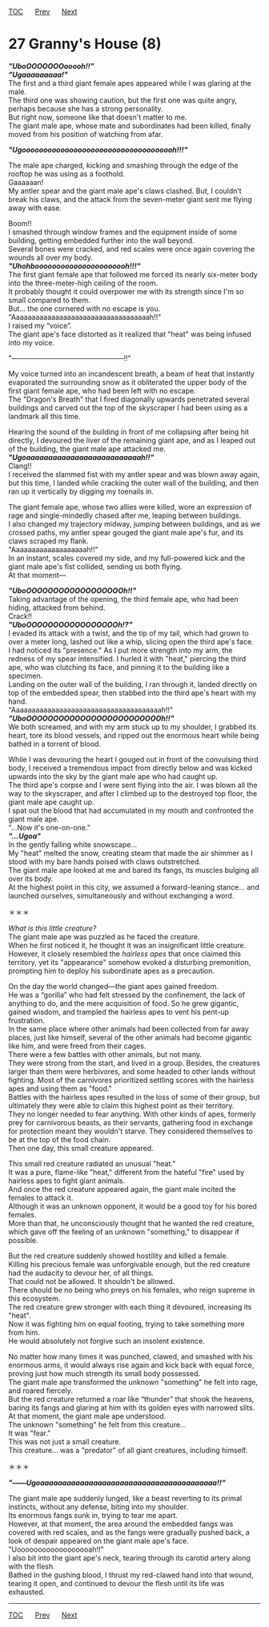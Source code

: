[TOC](../readme.md)&nbsp;&nbsp;&nbsp;&nbsp;&nbsp;&nbsp;[Prev](section_0026.md)&nbsp;&nbsp;&nbsp;&nbsp;&nbsp;&nbsp;[Next](section_0028.md)



# 27 Granny's House (8)

***"UboOOOOOOOooooh!!"***  
***"Ugaaaaaaaaa!"***  
The first and a third giant female apes appeared while I was glaring at
the male.  
The third one was showing caution, but the first one was quite angry,
perhaps because she has a strong personality.  
But right now, someone like that doesn't matter to me.  
The giant male ape, whose mate and subordinates had been killed, finally
moved from his position of watching from afar.  
  
***"Ugoooooooooooooooooooooooooooooooooooh!!!"***  
  
The male ape charged, kicking and smashing through the edge of the
rooftop he was using as a foothold.  
Gaaaaaan!  
My antler spear and the giant male ape's claws clashed. But, I couldn’t
break his claws, and the attack from the seven-meter giant sent me
flying away with ease.  
  
Boom!!  
I smashed through window frames and the equipment inside of some
building, getting embedded further into the wall beyond.  
Several bones were cracked, and red scales were once again covering the
wounds all over my body.  
***"Uhohboooooooooooooooooooooh!!!"***  
The first giant female ape that followed me forced its nearly six-meter
body into the three-meter-high ceiling of the room.  
It probably thought it could overpower me with its strength since I'm so
small compared to them.  
But... the one cornered with no escape is you.  
"Aaaaaaaaaaaaaaaaaaaaaaaaaaaaaaaaaaah!!"  
I raised my “voice”.  
The giant ape's face distorted as it realized that "heat" was being
infused into my voice.  
  
"――――――――――――――――!!"  
  
My voice turned into an incandescent breath, a beam of heat that
instantly evaporated the surrounding snow as it obliterated the upper
body of the first giant female ape, who had been left with no escape.  
The "Dragon's Breath" that I fired diagonally upwards penetrated several
buildings and carved out the top of the skyscraper I had been using as a
landmark all this time.  
  
Hearing the sound of the building in front of me collapsing after being
hit directly, I devoured the liver of the remaining giant ape, and as I
leaped out of the building, the giant male ape attacked me.  
***"Ugoaaaaaaaaaaaaaaaaaaaaaaaaaah!!"***  
Clang!!  
I received the slammed fist with my antler spear and was blown away
again, but this time, I landed while cracking the outer wall of the
building, and then ran up it vertically by digging my toenails in.  
  
The giant female ape, whose two allies were killed, wore an expression
of rage and single-mindedly chased after me, leaping between
buildings.  
I also changed my trajectory midway, jumping between buildings, and as
we crossed paths, my antler spear gouged the giant male ape's fur, and
its claws scraped my flank.  
"Aaaaaaaaaaaaaaaaaaah!!"  
In an instant, scales covered my side, and my full-powered kick and the
giant male ape's fist collided, sending us both flying.  
At that moment—  
  
***"UboOOOOOOOOOOOOOOOOOOh!!"***  
Taking advantage of the opening, the third female ape, who had been
hiding, attacked from behind.  
Crack!!  
***"UboOOOOOOOOOOOOOOOOOh!?"***  
I evaded its attack with a twist, and the tip of my tail, which had
grown to over a meter long, lashed out like a whip, slicing open the
third ape's face.  
I had noticed its "presence." As I put more strength into my arm, the
redness of my spear intensified. I hurled it with "heat," piercing the
third ape, who was clutching its face, and pinning it to the building
like a specimen.  
Landing on the outer wall of the building, I ran through it, landed
directly on top of the embedded spear, then stabbed into the third ape's
heart with my hand.  
"Aaaaaaaaaaaaaaaaaaaaaaaaaaaaaaaaaaaaaah!!"  
***"UboOOOOOOOOOOOOOOOOOOOOOOOOOh!!"***  
We both screamed, and with my arm stuck up to my shoulder, I grabbed its
heart, tore its blood vessels, and ripped out the enormous heart while
being bathed in a torrent of blood.  
  
While I was devouring the heart I gouged out in front of the convulsing
third body, I received a tremendous impact from directly below and was
kicked upwards into the sky by the giant male ape who had caught up.  
The third ape's corpse and I were sent flying into the air. I was blown
all the way to the skyscraper, and after I climbed up to the destroyed
top floor, the giant male ape caught up.  
I spat out the blood that had accumulated in my mouth and confronted the
giant male ape.  
"...Now it's one-on-one."  
***"...Ugoa"***  
In the gently falling white snowscape...  
My "heat" melted the snow, creating steam that made the air shimmer as I
stood with my bare hands poised with claws outstretched.  
The giant male ape looked at me and bared its fangs, its muscles bulging
all over its body.  
At the highest point in this city, we assumed a forward-leaning stance…
and launched ourselves, simultaneously and without exchanging a word.  
  
＊＊＊  
  
*What is this little creature?*  
The giant male ape was puzzled as he faced the creature.  
When he first noticed it, he thought it was an insignificant little
creature. However, it closely resembled the *hairless apes* that once
claimed this territory, yet its "appearance" somehow evoked a disturbing
premonition, prompting him to deploy his subordinate apes as a
precaution.  
  
On the day the world changed—the giant apes gained freedom.  
He was a “gorilla” who had felt stressed by the confinement, the lack of
anything to do, and the mere acquisition of food. So he grew gigantic,
gained wisdom, and trampled the hairless apes to vent his pent-up
frustration.  
In the same place where other animals had been collected from far away
places, just like himself, several of the other animals had become
gigantic like him, and were freed from their cages.  
There were a few battles with other animals, but not many.  
They were strong from the start, and lived in a group. Besides, the
creatures larger than them were herbivores, and some headed to other
lands without fighting. Most of the carnivores prioritized settling
scores with the hairless apes and using them as "food."  
Battles with the hairless apes resulted in the loss of some of their
group, but ultimately they were able to claim this highest point as
their territory.  
They no longer needed to fear anything. With other kinds of apes,
formerly prey for carnivorous beasts, as their servants, gathering food
in exchange for protection meant they wouldn't starve. They considered
themselves to be at the top of the food chain.  
Then one day, this small creature appeared.  
  
This small red creature radiated an unusual "heat."  
It was a pure, flame-like "heat," different from the hateful "fire" used
by hairless apes to fight giant animals.  
And once the red creature appeared again, the giant male incited the
females to attack it.  
Although it was an unknown opponent, it would be a good toy for his
bored females.  
More than that, he unconsciously thought that he wanted the red
creature, which gave off the feeling of an unknown "something," to
disappear if possible.  
  
But the red creature suddenly showed hostility and killed a female.  
Killing his precious female was unforgivable enough, but the red
creature had the audacity to devour her, of all things.  
That could not be allowed. It shouldn't be allowed.  
There should be no being who preys on his females, who reign supreme in
this ecosystem.  
The red creature grew stronger with each thing it devoured, increasing
its "heat".  
Now it was fighting him on equal footing, trying to take something more
from him.  
He would absolutely not forgive such an insolent existence.  
  
No matter how many times it was punched, clawed, and smashed with his
enormous arms, it would always rise again and kick back with equal
force, proving just how much strength its small body possessed.  
The giant male ape transformed the unknown "something" he felt into
rage, and roared fiercely.  
But the red creature returned a roar like “thunder” that shook the
heavens, baring its fangs and glaring at him with its golden eyes with
narrowed slits.  
At that moment, the giant male ape understood.  
The unknown "something" he felt from this creature…  
It was "fear."  
This was not just a small creature.  
This creature… was a "predator" of all giant creatures, including
himself.  
  
＊＊＊  
  
***"――Ugoaaaaaaaaaaaaaaaaaaaaaaaaaaaaaaaaaaaaaaaa!!"***  
  
The giant male ape suddenly lunged, like a beast reverting to its primal
instincts, without any defense, biting into my shoulder.  
Its enormous fangs sunk in, trying to tear me apart.  
However, at that moment, the area around the embedded fangs was covered
with red scales, and as the fangs were gradually pushed back, a look of
despair appeared on the giant male ape's face.  
"Uoooooooooooooooooah!!"  
I also bit into the giant ape's neck, tearing through its carotid artery
along with the flesh.  
Bathed in the gushing blood, I thrust my red-clawed hand into that
wound, tearing it open, and continued to devour the flesh until its life
was exhausted.  
  
  


---
[TOC](../readme.md)&nbsp;&nbsp;&nbsp;&nbsp;&nbsp;&nbsp;[Prev](section_0026.md)&nbsp;&nbsp;&nbsp;&nbsp;&nbsp;&nbsp;[Next](section_0028.md)

